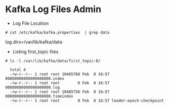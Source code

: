 # Kafka Log Files Admin


* Log File Location

```
# cat /etc/kafka/kafka.properties  | grep data
```

  log.dirs=/var/lib/kafka/data

* Listing first_topic files

```
# ls -l /var/lib/kafka/data/first_topic-0/
```

```
  total 4
  -rw-r--r-- 1 root root 10485760 Feb  8 16:57 00000000000000000000.index
  -rw-r--r-- 1 root root        0 Feb  8 16:57 00000000000000000000.log
  -rw-r--r-- 1 root root 10485756 Feb  8 16:57 00000000000000000000.timeindex
  -rw-r--r-- 1 root root        8 Feb  8 16:57 leader-epoch-checkpoint
```
